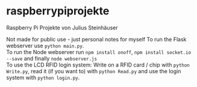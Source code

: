 # raspberrypiprojekte
Raspberry Pi Projekte von Julius Steinhäuser

Not made for public use - just personal notes for myself
To run the Flask webserver use `python main.py`.<br>
To run the Node webserver run `npm install onoff`, `npm install socket.io --save` and finally `node webserver.js`<br>
To use the LCD RFID login system: Write on a RFID card / chip with `python Write.py`, read it (if you want to) with `python Read.py` and use the login system with `python login.py`.
